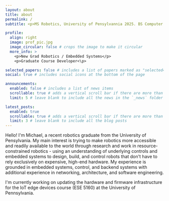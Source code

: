 ```yaml
---
layout: about
title: about
permalink: /
subtitle: <p>MS Robotics, University of Pensylvannia 2025. BS Computer Engineering, UCSD 2023.</p>

profile:
  align: right
  image: prof_pic.jpg
  image_circular: false # crops the image to make it circular
  more_info: >
    <p>New Grad Robotics / Embedded Systems</p>
    <p>Graduate Course Developer<\p>

selected_papers: false # includes a list of papers marked as "selected={true}"
social: true # includes social icons at the bottom of the page

announcements:
  enabled: false # includes a list of news items
  scrollable: true # adds a vertical scroll bar if there are more than 3 news items
  limit: 5 # leave blank to include all the news in the `_news` folder

latest_posts:
  enabled: true
  scrollable: true # adds a vertical scroll bar if there are more than 3 new posts items
  limit: 3 # leave blank to include all the blog posts
---
```


Hello! I'm Michael, a recent robotics graduate from the University of Pensylvania. My main interest is trying to make robotics more accessible and readily available to the world through research and work in resource-constrained robotics - using an understanding of underlying controls and embedded systems to design, build, and control robots that don't have to rely exclusively on expensive, high-end hardware. My experience is grounded in embedded systems, control, and backend systems with additional experience in networking, architecture, and software engineering.

I'm currently working on updating the hardware and firmware infrastructure for the IoT edge devices course (ESE 5160) at the University of Pennsylvania.
